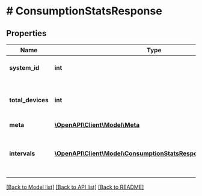 # # ConsumptionStatsResponse

## Properties

Name | Type | Description | Notes
------------ | ------------- | ------------- | -------------
**system_id** | **int** | Enlighten ID for this system. |
**total_devices** | **int** | Number of active consumption meters for this system. |
**meta** | [**\OpenAPI\Client\Model\Meta**](Meta.md) |  |
**intervals** | [**\OpenAPI\Client\Model\ConsumptionStatsResponseIntervalsInner[]**](ConsumptionStatsResponseIntervalsInner.md) | A list of intervals between the requested start and end times. |

[[Back to Model list]](../../README.md#models) [[Back to API list]](../../README.md#endpoints) [[Back to README]](../../README.md)
